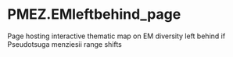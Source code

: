 # PMEZ.EMleftbehind_page

Page hosting interactive thematic map on EM diversity left behind if Pseudotsuga menziesii range shifts
